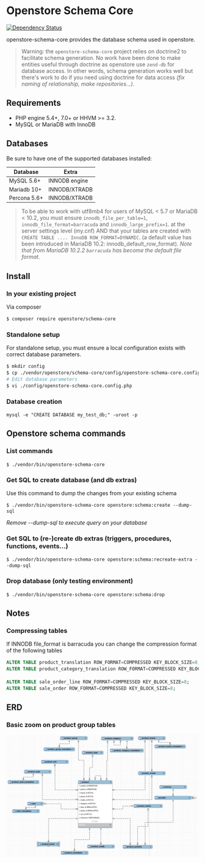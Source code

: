 # Openstore Schema Core

[![Dependency Status](https://www.versioneye.com/user/projects/5677ba2b107997003e0011c3/badge.svg?style=flat)](https://www.versioneye.com/user/projects/5677ba2b107997003e0011c3)

openstore-schema-core provides the database schema used in openstore. 

> Warning: the `openstore-schema-core` project relies on doctrine2 to facilitate schema generation.
> No work have been done to make entities useful through doctrine as openstore use `zend-db` for
> database access. In other words, schema generation works well but there's work to do if
> you need using doctrine for data access *(fix naming of relationship, make repositories...)*.
   
## Requirements

- PHP engine 5.4+, 7.0+ or HHVM >= 3.2.
- MySQL or MariaDB with InnoDB

## Databases

Be sure to have one of the supported databases installed:

| Database      | Extra              |
|---------------|--------------------|
| MySQL 5.6+    | INNODB engine      |
| Mariadb 10+   | INNODB/XTRADB      |
| Percona 5.6+  | INNODB/XTRADB      |

> To be able to work with utf8mb4 for users of MySQL < 5.7 or MariaDB < 10.2,
> you must ensure `innodb_file_per_table=1`, `innodb_file_format=barracuda` and `innodb_large_prefix=1`.
> at the server settings level (my.cnf) AND that your tables are created with
> `CREATE TABLE .... InnoDB ROW_FORMAT=DYNAMIC`. (a default value has been introduced in MariaDB 10.2: innodb_default_row_format).
> *Note that from MariaDB 10.2.2 `barracuda` has become the default file format.* 

## Install

### In your existing project

Via composer

```sh
$ composer require openstore/schema-core
```
    
### Standalone setup

For standalone setup, you must ensure a local configuration exists with
correct database parameters.

```sh
$ mkdir config
$ cp ./vendor/openstore/schema-core/config/openstore-schema-core.config.php.dist ./config/openstore-schema-core.config.php
# Edit database parameters
$ vi ./config/openstore-schema-core.config.php
```

### Database creation

```console
mysql -e "CREATE DATABASE my_test_db;" -uroot -p
```


## Openstore schema commands

### List commands

```console
$ ./vendor/bin/openstore-schema-core
```

### Get SQL to create database (and db extras)

Use this command to dump the changes from your existing schema

```console
$ ./vendor/bin/openstore-schema-core openstore:schema:create --dump-sql
```

*Remove --dump-sql to execute query on your database*


### Get SQL to (re-)create db extras (triggers, procedures, functions, events...)

```console
$ ./vendor/bin/openstore-schema-core openstore:schema:recreate-extra --dump-sql
```

### Drop database (only testing environment)

```console
$ ./vendor/bin/openstore-schema-core openstore:schema:drop 
```

## Notes

### Compressing tables

If INNODB file_format is barracuda you can change the compression format of the following tables

```sql
ALTER TABLE product_translation ROW_FORMAT=COMPRESSED KEY_BLOCK_SIZE=8;
ALTER TABLE product_category_translation ROW_FORMAT=COMPRESSED KEY_BLOCK_SIZE=8;

ALTER TABLE sale_order_line ROW_FORMAT=COMPRESSED KEY_BLOCK_SIZE=8;
ALTER TABLE sale_order ROW_FORMAT=COMPRESSED KEY_BLOCK_SIZE=8;
```

## ERD

### Basic zoom on product group tables

![product_erd_image](https://raw.githubusercontent.com/belgattitude/openstore-schema-core/master/docs/image/erd-zoom-product.jpg "Product erd")

	